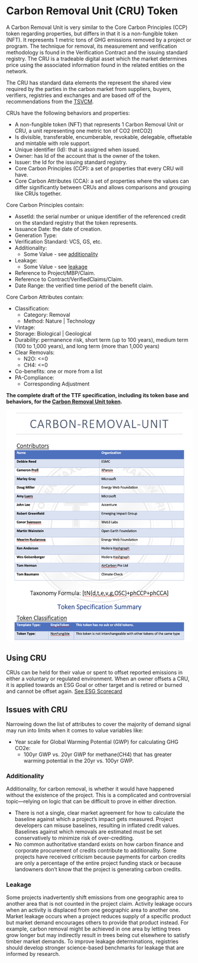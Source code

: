 # Carbon Removal Unit (CRU) Token

A Carbon Removal Unit is very similar to the Core Carbon Principles (CCP) token regarding properties, but differs in that it is a non-fungible token (NFT). It represents 1 metric tons of GHG emissions removed by a project or program. The technique for removal, its measurement and verification methodology is found in the Verification Contract and the issuing standard registry. The CRU is a tradeable digital asset which the market determines price using the associated information found in the related entities on the network.

The CRU has standard data elements the represent the shared view required by the parties in the carbon market from suppliers, buyers, verifiers, registries and exchanges and are based off of the recommendations from the [TSVCM](https://www.iif.com/tsvcm).

CRUs have the following behaviors and properties:

- A non-fungible token (NFT) that represents 1 Carbon Removal Unit or CRU, a unit representing one metric ton of CO2 (mtCO2)
- Is divisible, transferable, encumberable, revokable, delegable, offsetable and mintable with role support.
- Unique identifier (Id): that is assigned when issued.
- Owner: has Id of the account that is the owner of the token.
- Issuer: the Id for the issuing standard registry.
- Core Carbon Principles (CCP): a set of properties that every CRU will have.
- Core Carbon Attributes (CCA): a set of properties where the values can differ significantly between CRUs and allows comparisons and grouping like CRUs together.

Core Carbon Principles contain:

- AssetId: the serial number or unique identifier of the referenced credit on the standard registry that the token represents.
- Issuance Date: the date of creation.
- Generation Type:
- Verification Standard: VCS, GS, etc.
- Additionality:
  - Some Value - see [additionality](#additionality)
- Leakage:
  - Some Value - see [leakage](#leakage)
- Reference to Project/MBP/Claim.
- Reference to Contract/VerifiedClaims/Claim.
- Date Range: the verified time period of the benefit claim.

Core Carbon Attributes contain:

- Classification:
  - Category: Removal
  - Method: Nature | Technology
- Vintage:
- Storage: Biological | Geological
- Durability: permanence risk, short term (up to 100 years), medium term (100 to 1,000 years), and long term (more than 1,000 years)
- Clear Removals:
  - N2O: <=0
  - CH4: <=0
- Co-benefits: one or more from a list
- PA-Compliance:
  - Corresponding Adjustment

**The complete draft of the TTF specification, including its token base and behaviors, for the [Carbon Removal Unit token](https://github.com/InterWorkAlliance/TokenTaxonomyFramework/tree/main/artifacts/token-templates/specifications/Carbon-Removal-Unit/latest).**

![CRU-TTF](../images/cru-ttf.png)

## Using CRU

CRUs can be held for their value or spent to offset reported emissions in either a voluntary or regulated environment. When an owner offsets a CRU, it is applied towards an ESG Goal or other target and is retired or burned and cannot be offset again. [See ESG Scorecard](../emissions/ESG-Scorecard.md)

## Issues with CRU

Narrowing down the list of attributes to cover the majority of demand signal may run into limits when it comes to value variables like:

- Year scale for Global Warming Potential (GWP) for calculating GHG CO2e:
  - 100yr GWP vs. 20yr GWP for methane(CH4) that has greater warming potential in the 20yr vs. 100yr GWP.

### Additionality

Additionality, for carbon removal, is whether it would have happened without the existence of the project. This is a complicated and controversial topic—relying on logic that can be difficult to prove in either direction.

- There is not a single, clear market agreement for how to calculate the baseline against which a project’s impact gets measured. Project developers can misuse baselines, resulting in inflated credit values. Baselines against which removals are estimated must be set conservatively to minimize risk of over-crediting.
- No common authoritative standard exists on how carbon finance and corporate procurement of credits contribute to additionality. Some projects have received criticism because payments for carbon credits are only a percentage of the entire project funding stack or because landowners don’t know that the project is generating carbon credits.

### Leakage

Some projects inadvertently shift emissions from one geographic area to another area that is not counted in the project claim. Activity leakage occurs when an activity is displaced from one geographic area to another one. Market leakage occurs when a project reduces supply of a specific product but market demand encourages others to provide that product instead. For example, carbon removal might be achieved in one area by letting trees grow longer but may indirectly result in trees being cut elsewhere to satisfy timber market demands. To improve leakage determinations, registries should develop stronger science-based benchmarks for leakage that are informed by research.
